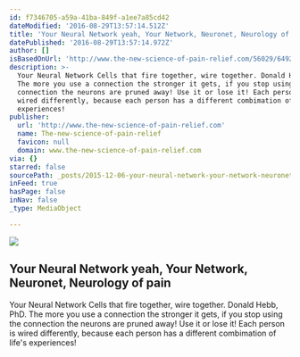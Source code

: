 ```yaml
---
id: f7346705-a59a-41ba-849f-a1ee7a85cd42
dateModified: '2016-08-29T13:57:14.512Z'
title: 'Your Neural Network yeah, Your Network, Neuronet, Neurology of pain'
datePublished: '2016-08-29T13:57:14.972Z'
author: []
isBasedOnUrl: 'http://www.the-new-science-of-pain-relief.com/56029/64929.html'
description: >-
  Your Neural Network Cells that fire together, wire together. Donald Hebb, PhD.
  The more you use a connection the stronger it gets, if you stop using the
  connection the neurons are pruned away! Use it or lose it! Each person is
  wired differently, because each person has a different combimation of life's
  experiences!
publisher:
  url: 'http://www.the-new-science-of-pain-relief.com'
  name: The-new-science-of-pain-relief
  favicon: null
  domain: www.the-new-science-of-pain-relief.com
via: {}
starred: false
sourcePath: _posts/2015-12-06-your-neural-network-your-network-neuronet-neurology-of-pa.md
inFeed: true
hasPage: false
inNav: false
_type: MediaObject

---
```

<article style=""><img src="https://s3-us-west-2.amazonaws.com/the-grid-img/p/66a1235f9761f1bb56ea2d9bc61b7087d894eeaa.jpg" /><h1>Your Neural Network yeah, Your Network, Neuronet, Neurology of pain</h1><p>Your Neural Network Cells that fire together, wire together. Donald Hebb, PhD. The more you use a connection the stronger it gets, if you stop using the connection the neurons are pruned away! Use it or lose it! Each person is wired differently, because each person has a different combimation of life's experiences!</p></article>